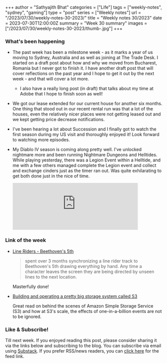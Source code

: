 +++
author = "Sathyajith Bhat"
categories = ["Life"]
tags = ["weekly-notes", "sydney", "gaming"]
type = "post"
series = ["Weekly notes"]
url = "/2023/07/30/weekly-notes-30-2023/"
title = "Weekly notes 30/2023"
date = 2023-07-30T12:00:00Z
summary = "Week 30 summary"
images = ["/2023/07/30/weekly-notes-30-2023/thumb-.jpg"]
+++

### What's been happening

* The past week has been a milestone week - as it marks a year of us moving to Sydney, Australia and as well as joining at The Trade Desk. I started on a draft post about how and why we moved from Bucharest, Romania but I never got to finish it. I have another draft post that will cover reflections on the past year and I hope to get it out by the next week - and that will cover a lot more.
    * I also have a really long post (in draft) that talks about my time at Adobe that I hope to finish soon as well!
* We got our lease extended for our current house for another six months. One thing that stood out in our recent rental run was that a lot of the houses, even the relatively nicer places were not getting leased out and we kept getting price decrease notifications. 
* I've been hearing a lot about Succession and I finally got to watch the first season during my US visit and thoroughly enjoyed it! Look forward to watching more episodes. 
* My Diablo IV season is coming along pretty well. I've unlocked nightmare more and been running Nightmare Dungeons and Helltides. While playing yesterday, there was a Legion Event within a Helltide, and me with a few others managed complete the Legion event and collect and exchange cinders just as the timer ran out. Was quite exhilarating to get both done just in the nice of time.

    <iframe src="https://mastodon.social/@Sathyabhat/110801370466243274/embed" class="mastodon-embed" style="max-width: 100%; border: 0" width="400" allowfullscreen="allowfullscreen"></iframe><script src="https://mastodon.social/embed.js" async="async"></script>

### Link of the week

* [Line Riders - Beethoven's 5th](https://www.youtube.com/watch?app=desktop&v=vcBn04IyELc)

    > spent over 3 months synchronizing a line rider track to Beethoven's 5th drawing everything by hand.  Any time a character leaves the screen they are being directed by unseen lines to the next location.

    Masterfully done!

* [Building and operating a pretty big storage system called S3](https://www.allthingsdistributed.com/2023/07/building-and-operating-a-pretty-big-storage-system.html)

    Great read on behind the scenes of Amazon Simple Storage Service (S3) and how at S3's scale, the effects of one-in-a-billion events are not to be ignored.

### Like & Subscribe!

Till next week. If you enjoyed reading this post, please consider sharing it via the links below and subscribing to the blog. You can subscribe via email using [Substack](https://sathyabhat.substack.com/). If you prefer RSS/news readers, you can [click here](https://sathyabh.at/index.xml) for the feed link.